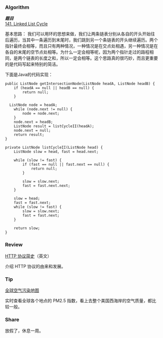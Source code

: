 ### Algorithm

 ***题目***  
[141. Linked List Cycle](https://leetcode.com/problems/linked-list-cycle/) 

基本思路：
我们可以用环的思想来做，我们让两条链表分别从各自的开头开始往后遍历，当其中一条遍历到末尾时，我们跳到另一个条链表的开头继续遍历。两个指针最终会相等，而且只有两种情况，一种情况是在交点处相遇，另一种情况是在各自的末尾的空节点处相等。为什么一定会相等呢，因为两个指针走过的路程相同，是两个链表的长度之和，所以一定会相等。这个思路真的很巧妙，而且更重要的是代码写起来特别的简洁。


下面是Java的代码实现：

```
public ListNode getIntersectionNode(ListNode headA, ListNode headB) {
    if (headA == null || headB == null) {
        return null;
    }
    
  ListNode node = headA;
    while (node.next != null) {
        node = node.next;
    }
    node.next = headB;
    ListNode result = listCycleII(headA);
    node.next = null;
    return result;
}

private ListNode listCycleII(ListNode head) {
    ListNode slow = head, fast = head.next;

    while (slow != fast) {
        if (fast == null || fast.next == null) {
            return null;
        }

        slow = slow.next;
        fast = fast.next.next;
    }

    slow = head;
    fast = fast.next;
    while (slow != fast) {
        slow = slow.next;
        fast = fast.next;
    }

    return slow;
}
```

### Review

[HTTP 协议简史](https://hpbn.co/brief-history-of-http/)（英文）

介绍 HTTP 协议的由来和发展。

### Tip

[全球空气污染地图](https://www.purpleair.com/map)

实时查看全球各个地点的 PM2.5 指数，看上去整个美国西海岸的空气质量，都比较一般。

### Share

放假了，休息一周。